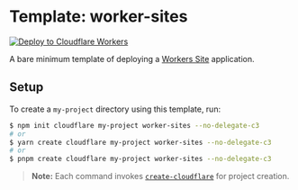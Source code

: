 # Template: worker-sites

[![Deploy to Cloudflare Workers](https://deploy.workers.cloudflare.com/button)](https://deploy.workers.cloudflare.com/?url=https://github.com/cloudflare/templates/tree/main/worker-sites)

A bare minimum template of deploying a [Workers Site](https://developers.cloudflare.com/workers/platform/sites/) application.

## Setup

To create a `my-project` directory using this template, run:

```sh
$ npm init cloudflare my-project worker-sites --no-delegate-c3
# or
$ yarn create cloudflare my-project worker-sites --no-delegate-c3
# or
$ pnpm create cloudflare my-project worker-sites --no-delegate-c3
```

> **Note:** Each command invokes [`create-cloudflare`](https://www.npmjs.com/package/create-cloudflare) for project creation.
